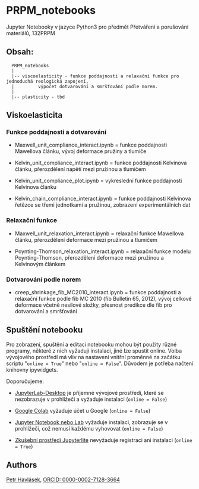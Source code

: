 # PRPM_notebooks
Jupyter Notebooky v jazyce Python3 pro předmět Přetváření a porušování materiálů, 132PRPM




## Obsah:

```
  PRPM_notebooks
  |
  |-- viscoelasticity - funkce poddajnosti a relaxační funkce pro jednoduchá reologická zapojení, 
  |         výpočet dotvarování a smršťování podle norem.
  |
  |-- plasticity - tbd
```



## Viskoelasticita

### Funkce poddajnosti a dotvarování
* Maxwell_unit_compliance_interact.ipynb = funkce poddajnosti Mawellova článku, vývoj deformace pružiny a tlumiče

* Kelvin_unit_compliance_interact.ipynb = funkce poddajnosti Kelvinova článku, přerozdělení napětí mezi pružinou a tlumičem

* Kelvin_unit_compliance_plot.ipynb = vykreslední funkce poddajnosti Kelvinova článku

* Kelvin_chain_compliance_interact.ipynb = funkce poddajnosti Kelvinova řetězce se třemi jednotkami a pružinou, zobrazení experimentálních dat


### Relaxační funkce

* Maxwell_unit_relaxation_interact.ipynb = relaxační funkce Mawellova článku, přerozdělení deformace mezi pružinou a tlumičem


* Poynting-Thomson_relaxation_interact.ipynb = relaxační funkce modelu Poynting-Thomson, přerozdělení deformace mezi pružinou a Kelvinovým článkem


### Dotvarování podle norem

* creep_shrinkage_fib_MC2010_interact.ipynb = funkce poddajnosti a relaxační funkce podle fib MC 2010 (fib Bulletin 65, 2012), vývoj celkové deformace včetně nesilové složky, přesnost predikce dle fib pro dotvarování a smršťování


## Spuštění notebooku

Pro zobrazení, spuštění a editaci notebooku mohou být použity různé programy, některé z nich vyžadují instalaci, jiné lze spustit online. Volba vývojového prostředí má vliv na nastavení vnitřní proměnné na začátku scriptu "```online = True```" nebo "```online = False```". Důvodem je potřeba načtení knihovny ipywidgets.

Doporučujeme:

* [JupyterLab-Desktop](https://github.com/jupyterlab/jupyterlab-desktop) je příjemné vývojové prostředí, které se nezobrazuje v prohlížeči a vyžaduje instalaci (```online = False```)

* [Google Colab](https://colab.research.google.com) vyžaduje účet u Google (```online = False```)


* [Jupyter Notebook nebo Lab](https://jupyter.org) vyžaduje instalaci, zobrazuje se v prohlížeči, což nemusí každému vyhovovat (```online = False```)


* [Zkušební prostředí Jupyterlite](https://jupyterlite.github.io/demo/lab/index.html) nevyžaduje registraci ani instalaci (```online = True```)


## Authors
[Petr Havlásek](mailto:petr.havlasek@cvut.cz), [ORCID: 0000-0002-7128-3664](https://orcid.org/0000-0002-7128-3664)<br/>


